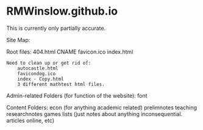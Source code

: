# RMWinslow.github.io

This is currently only partially accurate.

Site Map:

Root files:
    404.html
    CNAME
    favicon.ico
    index.html


    Need to clean up or get rid of: 
        autocastle.html
        favicondog.ico
        index - Copy.html
        3 different mathtest html files.

Admin-related Folders (for function of the website):
    font


Content Folders:
    econ  (for anything academic related)
        prelimnotes
        teaching
        researchnotes
    games 
    lists (just notes about anything inconsequential. articles online, etc)
    
    